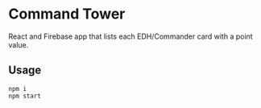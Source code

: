 # Command Tower

React and Firebase app that lists each EDH/Commander card with a point value.

## Usage

    npm i
    npm start

